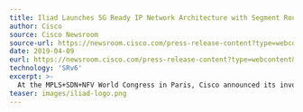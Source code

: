 ```yaml
---
title: Iliad Launches 5G Ready IP Network Architecture with Segment Routing IPv6 (SRv6) in Italy
author: Cisco
source: Cisco Newsroom
source-url: https://newsroom.cisco.com/press-release-content?type=webcontent&articleId=1978361
date: 2019-04-09
eurl: https://newsroom.cisco.com/press-release-content?type=webcontent&articleId=1978361
technology: 'SRv6'
excerpt: >-
  At the MPLS+SDN+NFV World Congress in Paris, Cisco announced its involvement in helping Iliad deploy a state-of-the-art national IP Network, powered by Segment Routing IPv6 (SRv6), to provide a new mobile offering in Italy. <br/>Iliad is the parent company of Free, the inventor of the Freebox, the first multiservice box on ADSL.
teaser: images/iliad-logo.png
---
```

